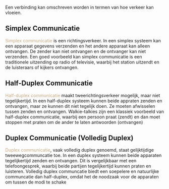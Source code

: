 Een verbinding kan omschreven worden in termen van hoe verkeer kan vloeien.

## Simplex Communicatie
<span style="color:#c8ab83;">Simplex communicatie</span> is een richtingsverkeer. In een simplex systeem kan een apparaat gegevens verzenden en het andere apparaat kan alleen ontvangen. De zender kan niet ontvangen en de ontvanger kan niet verzenden. 
Een goed voorbeeld kan simplex communicatie is een traditionele uitzending op radio of televisie, waarbij het station uitzendt en de luisteraars of kijkers ontvangen.

## Half-Duplex Communicatie
<span style="color:#c8ab83;">Half-duplex communicatie</span> maakt tweerichtingsverkeer mogelijk, maar niet tegelijkertijd. In een half-duplex systeem kunnen beide appraten zenden en ontvangen, maar ze kunnen dit niet tegelijk doen. Ze moeten afwisselen tussen zenden en ontvangen.
Walkie-talkies zijn een klassiek voorbeeld van half-duplex communicatie, waarbij een persoon praat (zendt) en dan moet stoppen met praten om de ander te laten antwoorden (ontvangen)

## Duplex Communicatie (Volledig Duplex)
<span style="color:#c8ab83;">Duplex communicatie</span>, vaak volledig duplex genoemd, staat gelijktijdige tweewegcommuncatie toe. In een duplex systeem kunnen beide apparaten tegelijkertijd zenden en ontvangen. 
Dit is vergelijkbaar met een telefoongesprek, waarbij beide partijen tegelijkertijd kunnen praten en luisteren. Volledig duplex communcatie biedt een soepelere en natuurlijke communcatie dan half-duplex, omdat het de noodzaak voor de apparaten om tussen de modi te schake